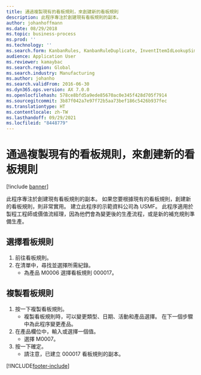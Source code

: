 ```yaml
---
title: 通過複製現有的看板規則，來創建新的看板規則
description: 此程序專注於創建現有看板規則的副本。
author: johanhoffmann
ms.date: 08/29/2018
ms.topic: business-process
ms.prod: ''
ms.technology: ''
ms.search.form: KanbanRules, KanbanRuleDuplicate, InventItemIdLookupSimple
audience: Application User
ms.reviewer: kamaybac
ms.search.region: Global
ms.search.industry: Manufacturing
ms.author: johanho
ms.search.validFrom: 2016-06-30
ms.dyn365.ops.version: AX 7.0.0
ms.openlocfilehash: 578ce8bfd5a9ede85670ac0e345f428d705f7914
ms.sourcegitcommit: 3b87f042a7e97f72b5aa73bef186c5426b937fec
ms.translationtype: HT
ms.contentlocale: zh-TW
ms.lasthandoff: 09/29/2021
ms.locfileid: "8448779"
---
```

# <a name="create-a-new-kanban-rule-by-duplicating-an-existing-kanban-rule"></a>通過複製現有的看板規則，來創建新的看板規則

[!include [banner](../../includes/banner.md)]

此程序專注於創建現有看板規則的副本。 如果您要根據現有的看板規則，創建新的看板規則，則非常實用。 建立此程序的示範資料公司為 USMF。 此程序適用於製程工程師或價值流經理，因為他們會為變更後的生產流程，或是新的補充規則準備生產。


## <a name="select-a-kanban-rule"></a>選擇看板規則
1. 前往看板規則。
2. 在清單中，尋找並選擇所需紀錄。
    * 為產品 M0006 選擇看板規則 000017。  

## <a name="duplicate-a-kanban-rule"></a>複製看板規則
1. 按一下複製看板規則。
    * 複製看板規則時，可以變更類型、日期、活動和產品選擇。 在下一個步驟中為此程序變更產品。  
2. 在產品欄位中，輸入或選擇一個值。
    * 選擇 M0007。  
3. 按一下確定。
    * 請注意，已建立 000017 看板規則的副本。    



[!INCLUDE[footer-include](../../../includes/footer-banner.md)]